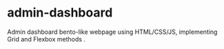 # admin-dashboard
Admin dashboard bento-like webpage using HTML/CSS/JS, implementing Grid and Flexbox methods .
